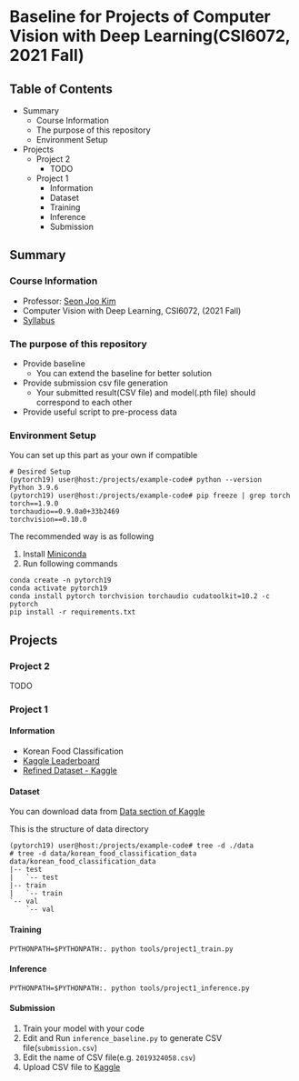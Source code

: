 # Baseline for Projects of Computer Vision with Deep Learning(CSI6072, 2021 Fall)

## Table of Contents

- Summary
    - Course Information
    - The purpose of this repository
    - Environment Setup
- Projects
    - Project 2
        - TODO
    - Project 1
        - Information
        - Dataset
        - Training
        - Inference
        - Submission

## Summary

### Course Information

- Professor: [Seon Joo Kim](https://sites.google.com/site/seonjookim/)
- Computer Vision with Deep Learning, CSI6072, (2021 Fall)
- [Syllabus](ysweb.yonsei.ac.kr:8888/curri120601/curri_pop2.jsp?&hakno=CSI6702&bb=01&sbb=00&domain=A&startyy=2021&hakgi=2&ohak=10421)

### The purpose of this repository

- Provide baseline
    - You can extend the baseline for better solution
- Provide submission csv file generation
    - Your submitted result(CSV file) and model(.pth file) should correspond to each other
- Provide useful script to pre-process data

### Environment Setup

You can set up this part as your own if compatible

```
# Desired Setup
(pytorch19) user@host:/projects/example-code# python --version
Python 3.9.6
(pytorch19) user@host:/projects/example-code# pip freeze | grep torch
torch==1.9.0
torchaudio==0.9.0a0+33b2469
torchvision==0.10.0
```

The recommended way is as following

1. Install [Miniconda](https://docs.conda.io/en/latest/miniconda.html)
2. Run following commands

```
conda create -n pytorch19
conda activate pytorch19
conda install pytorch torchvision torchaudio cudatoolkit=10.2 -c pytorch
pip install -r requirements.txt
```

## Projects

### Project 2

TODO

### Project 1

#### Information

- Korean Food Classification
- [Kaggle Leaderboard](https://www.kaggle.com/c/yonsei-csi6702-2021fall-project1/leaderboard)
- [Refined Dataset - Kaggle](https://www.kaggle.com/c/yonsei-csi6702-2021fall-project1/data)


#### Dataset

You can download data from [Data section of Kaggle](https://www.kaggle.com/c/yonsei-csi6702-2021fall-project1/data)

This is the structure of data directory

```
(pytorch19) user@host:/projects/example-code# tree -d ./data
# tree -d data/korean_food_classification_data 
data/korean_food_classification_data
|-- test
|   `-- test
|-- train
|   `-- train
`-- val
    `-- val
```

#### Training

```
PYTHONPATH=$PYTHONPATH:. python tools/project1_train.py
```

#### Inference

```
PYTHONPATH=$PYTHONPATH:. python tools/project1_inference.py
```

#### Submission

1. Train your model with your code
2. Edit and Run `inference_baseline.py` to generate CSV file(`submission.csv`)
3. Edit the name of CSV file(e.g. `2019324058.csv`)
4. Upload CSV file to [Kaggle](https://www.kaggle.com/c/yonsei-csi6702-2021fall-project1/overview)
